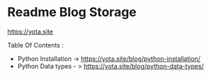 # Readme Blog Storage
https://yota.site

Table Of Contents : 
- Python Installation -> https://yota.site/blog/python-installation/
- Python Data types - > https://yota.site/blog/python-data-types/
